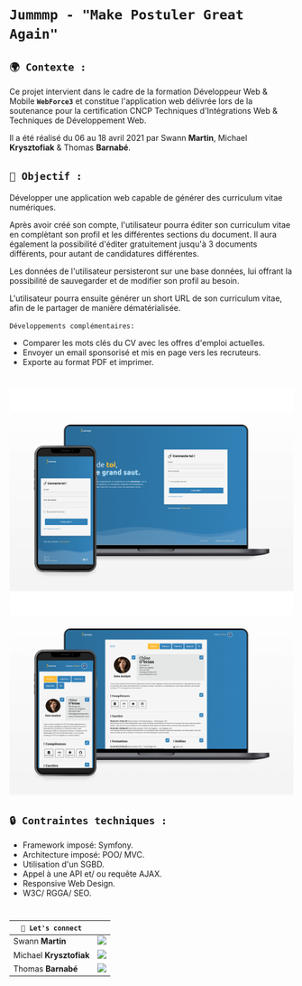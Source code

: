 # **`Jummmp - "Make Postuler Great Again"`**

## **`🌍 Contexte :`**

Ce projet intervient dans le cadre de la formation Développeur Web & Mobile **`WebForce3`** et constitue l'application web délivrée lors de la soutenance pour la certification CNCP Techniques d'Intégrations Web & Techniques de Développement Web.

Il a été réalisé du 06 au 18 avril 2021 par Swann **Martin**, Michael **Krysztofiak** & Thomas **Barnabé**.

## **`🚀 Objectif :`**

Développer une application web capable de générer des curriculum vitae numériques. 

Après avoir créé son compte, l'utilisateur pourra éditer son curriculum vitae en complètant son profil et les différentes sections du document. Il aura également la possibilité d'éditer gratuitement jusqu'à 3 documents différents, pour autant de candidatures différentes.

Les données de l'utilisateur persisteront sur une base données, lui offrant la possibilité de sauvegarder et de modifier son profil au besoin.

L'utilisateur pourra ensuite générer un short URL de son curriculum vitae, afin de le partager de manière dématérialisée.

`Développements complémentaires: `
- Comparer les mots clés du CV avec les offres d'emploi actuelles.
- Envoyer un email sponsorisé et mis en page vers les recruteurs.
- Exporte au format PDF et imprimer.

#

![Page - Log In](public/assets/CDC/login.png)  
![Page - Log In](public/assets/CDC/cv.png)  

## **`🔒 Contraintes techniques :`**
- Framework imposé: Symfony.
- Architecture imposé: POO/ MVC.
- Utilisation d'un SGBD.
- Appel à une API et/ ou requête AJAX.
- Responsive Web Design.
- W3C/ RGGA/ SEO.  
 
 #

| **`🔗 Let's connect`** |                                                                                                                                                                                |
| ----------------------- | ------------------------------------------------------------------------------------------------------------------------------------------------------------------------------ |
| Swann **Martin** | [![](https://img.shields.io/badge/linkedin-%230077B5.svg?&style=for-the-badge&logo=linkedin&logoColor=white0e76a8)](https://www.linkedin.com/in/swann-martin/) |
| Michael **Krysztofiak** | [![](https://img.shields.io/badge/linkedin-%230077B5.svg?&style=for-the-badge&logo=linkedin&logoColor=white0e76a8)](https://www.linkedin.com/in/michael-krysztofiak-53588061/) |
| Thomas **Barnabé** | [![](https://img.shields.io/badge/linkedin-%230077B5.svg?&style=for-the-badge&logo=linkedin&logoColor=white0e76a8)](https://www.linkedin.com/in/thomasbarnab%C3%A9/) |
